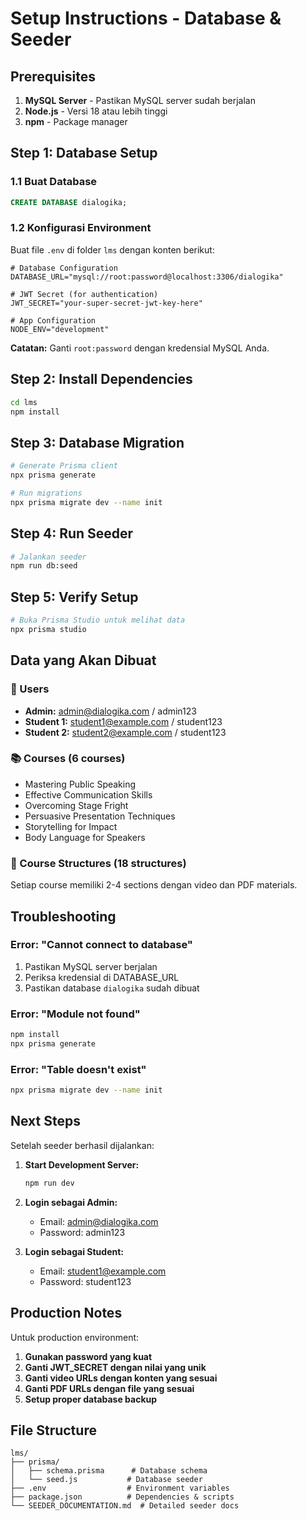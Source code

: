 # Setup Instructions - Database & Seeder

## Prerequisites

1. **MySQL Server** - Pastikan MySQL server sudah berjalan
2. **Node.js** - Versi 18 atau lebih tinggi
3. **npm** - Package manager

## Step 1: Database Setup

### 1.1 Buat Database
```sql
CREATE DATABASE dialogika;
```

### 1.2 Konfigurasi Environment
Buat file `.env` di folder `lms` dengan konten berikut:

```env
# Database Configuration
DATABASE_URL="mysql://root:password@localhost:3306/dialogika"

# JWT Secret (for authentication)
JWT_SECRET="your-super-secret-jwt-key-here"

# App Configuration
NODE_ENV="development"
```

**Catatan:** Ganti `root:password` dengan kredensial MySQL Anda.

## Step 2: Install Dependencies

```bash
cd lms
npm install
```

## Step 3: Database Migration

```bash
# Generate Prisma client
npx prisma generate

# Run migrations
npx prisma migrate dev --name init
```

## Step 4: Run Seeder

```bash
# Jalankan seeder
npm run db:seed
```

## Step 5: Verify Setup

```bash
# Buka Prisma Studio untuk melihat data
npx prisma studio
```

## Data yang Akan Dibuat

### 👥 Users
- **Admin:** admin@dialogika.com / admin123
- **Student 1:** student1@example.com / student123
- **Student 2:** student2@example.com / student123

### 📚 Courses (6 courses)
- Mastering Public Speaking
- Effective Communication Skills
- Overcoming Stage Fright
- Persuasive Presentation Techniques
- Storytelling for Impact
- Body Language for Speakers

### 📖 Course Structures (18 structures)
Setiap course memiliki 2-4 sections dengan video dan PDF materials.

## Troubleshooting

### Error: "Cannot connect to database"
1. Pastikan MySQL server berjalan
2. Periksa kredensial di DATABASE_URL
3. Pastikan database `dialogika` sudah dibuat

### Error: "Module not found"
```bash
npm install
npx prisma generate
```

### Error: "Table doesn't exist"
```bash
npx prisma migrate dev --name init
```

## Next Steps

Setelah seeder berhasil dijalankan:

1. **Start Development Server:**
   ```bash
   npm run dev
   ```

2. **Login sebagai Admin:**
   - Email: admin@dialogika.com
   - Password: admin123

3. **Login sebagai Student:**
   - Email: student1@example.com
   - Password: student123

## Production Notes

Untuk production environment:

1. **Gunakan password yang kuat**
2. **Ganti JWT_SECRET dengan nilai yang unik**
3. **Ganti video URLs dengan konten yang sesuai**
4. **Ganti PDF URLs dengan file yang sesuai**
5. **Setup proper database backup**

## File Structure

```
lms/
├── prisma/
│   ├── schema.prisma      # Database schema
│   └── seed.js           # Database seeder
├── .env                  # Environment variables
├── package.json          # Dependencies & scripts
└── SEEDER_DOCUMENTATION.md  # Detailed seeder docs
``` 